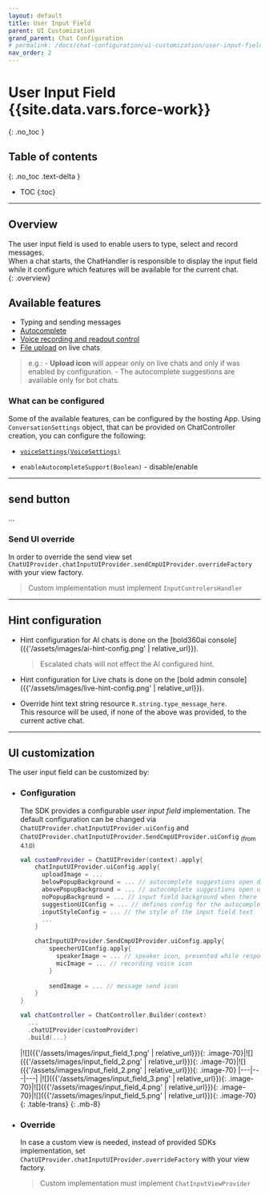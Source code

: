 ```yaml
---
layout: default
title: User Input Field
parent: UI Customization
grand_parent: Chat Configuration 
# permalink: /docs/chat-configuration/ui-customization/user-input-field
nav_order: 2
---
```


# User Input Field {{site.data.vars.force-work}}
{: .no_toc }

## Table of contents
{: .no_toc .text-delta }

- TOC
{:toc}

---

## Overview
The user input field is used to enable users to type, select and record messages.   
When a chat starts, the ChatHandler is responsible to display the input field while it configure which features will be available for the current chat.   
{: .overview}

## Available features
- Typing and sending messages 
- [Autocomplete](/docs/advanced-topics/autocomplete/in-chat)
- [Voice recording and readout control](/docs/advanced-topics/voice)
- [File upload](/docs/advanced-topics/file-upload) on live chats

> e.g.: - **Upload icon** will appear only on live chats and only if was enabled by configuration.
>       - The autocomplete suggestions are available only for bot chats.


### What can be configured
Some of the available features, can be configured by the hosting App. Using `ConversationSettings` object, that can be provided on ChatController creation, you can configure the following:

- [`voiceSettings(VoiceSettings)`](./docs/chat-configuration/chat-settings#voice-control)

- `enableAutocompleteSupport(Boolean)` - disable/enable 

---

## send  button
...

### Send UI override
In order to override the send view set `ChatUIProvider.chatInputUIProvider.sendCmpUIProvider.overrideFactory` with your view factory.
> Custom implementation must implement `InputControlersHandler`


---

## Hint configuration

- Hint configuration for AI chats is done on the [bold360ai console]({{'/assets/images/ai-hint-config.png' | relative_url}}).
  > Escalated chats will not effect the AI configured hint.

- Hint configuration for Live chats is done on the [bold admin console]({{'/assets/images/live-hint-config.png' | relative_url}}). 

- Override hint text string resource `R.string.type_message_here`.   
  This resource will be used, if none of the above was provided, to the current active chat.

---

## UI customization
The user input field can be customized by:

- ### Configuration   
  The SDK provides a configurable _user input field_ implementation.
  The default configuration can be changed via `ChatUIProvider.chatInputUIProvider.uiConfig` and `ChatUIProvider.chatInputUIProvider.SendCmpUIProvider.uiConfig` <sub>(from 4.1.0)</sub>
  
  ```kotlin
  val customProvider = ChatUIProvider(context).apply{
      chatInputUIProvider.uiConfig.apply{
        uploadImage = ...
        belowPopupBackground = ... // autocomplete suggestions open downward image
        abovePopupBackground = ... // autocomplete suggestions open upward image
        noPopupBackground = ... // input field background when there are no autocomplete suggestions 
        suggestionUIConfig = ... // defines config for the autocomplete suggestions rows 
        inputStyleConfig = ... // the style of the input field text
        ...
      }

      chatInputUIProvider.SendCmpUIProvider.uiConfig.apply{
          speecherUIConfig.apply{
            speakerImage = ... // speaker icon, presented while response is being read to the user
            micImage = ... // recording voice icon
          }
          
          sendImage = ... // message send icon
      }
  }

  val chatController = ChatController.Builder(context)
    ...
    .chatUIProvider(customProvider)
    .build(...)
  ```

  |![]({{'/assets/images/input_field_1.png' | relative_url}}){: .image-70}|![]({{'/assets/images/input_field_2.png' | relative_url}}){: .image-70}|![]({{'/assets/images/input_field_2.png' | relative_url}}){: .image-70}
  |---|---|---|
  |![]({{'/assets/images/input_field_3.png' | relative_url}}){: .image-70}|![]({{'/assets/images/input_field_4.png' | relative_url}}){: .image-70}|![]({{'/assets/images/input_field_5.png' | relative_url}}){: .image-70}
  {: .table-trans}
{: .mb-8}


- ### Override
  In case a custom view is needed, instead of provided SDKs implementation, set `ChatUIProvider.chatInputUIProvider.overrideFactory` with your view factory.

  > Custom implementation must implement `ChatInputViewProvider`
  
  